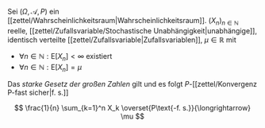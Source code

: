 Sei $(\Omega, \mathcal{A}, P)$ ein [[zettel/Wahrscheinlichkeitsraum|Wahrscheinlichkeitsraum]]. $(X_n)_{n \in \mathbb{N}}$ reelle, [[zettel/Zufallsvariable/Stochastische Unabhängigkeit|unabhängige]], identisch verteilte [[zettel/Zufallsvariable|Zufallsvariablen]], $\mu \in \mathbb{R}$ mit
- $\forall n \in \mathbb{N} : \text{E}[X_n] \lt \infty$ existiert
- $\forall n \in \mathbb{N} : \text{E}[X_n] = \mu$

Das *starke Gesetz der großen Zahlen* gilt und es folgt $P$-[[zettel/Konvergenz P-fast sicher|f. s.]]

$$
	\frac{1}{n} \sum_{k=1}^n X_k \overset{P\text{-f. s.}}{\longrightarrow} \mu
$$